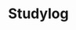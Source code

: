 ---
layout: list
type: category
title: Studylog
slug: studylog
menu: true
order: 3
description: >
  What I've studied
---
